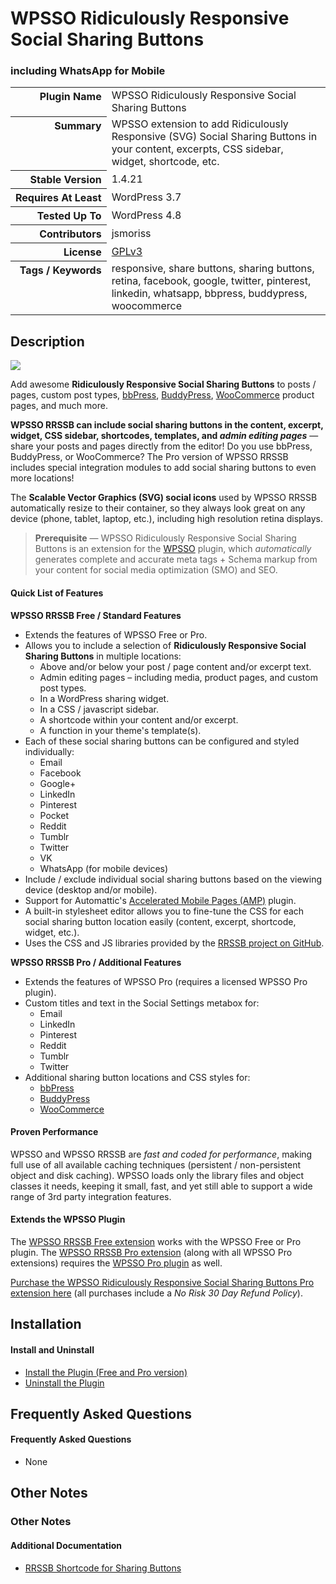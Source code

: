<h1>WPSSO Ridiculously Responsive Social Sharing Buttons</h1><h3>including WhatsApp for Mobile</h3>

<table>
<tr><th align="right" valign="top" nowrap>Plugin Name</th><td>WPSSO Ridiculously Responsive Social Sharing Buttons</td></tr>
<tr><th align="right" valign="top" nowrap>Summary</th><td>WPSSO extension to add Ridiculously Responsive (SVG) Social Sharing Buttons in your content, excerpts, CSS sidebar, widget, shortcode, etc.</td></tr>
<tr><th align="right" valign="top" nowrap>Stable Version</th><td>1.4.21</td></tr>
<tr><th align="right" valign="top" nowrap>Requires At Least</th><td>WordPress 3.7</td></tr>
<tr><th align="right" valign="top" nowrap>Tested Up To</th><td>WordPress 4.8</td></tr>
<tr><th align="right" valign="top" nowrap>Contributors</th><td>jsmoriss</td></tr>
<tr><th align="right" valign="top" nowrap>License</th><td><a href="https://www.gnu.org/licenses/gpl.txt">GPLv3</a></td></tr>
<tr><th align="right" valign="top" nowrap>Tags / Keywords</th><td>responsive, share buttons, sharing buttons, retina, facebook, google, twitter, pinterest, linkedin, whatsapp, bbpress, buddypress, woocommerce</td></tr>
</table>

<h2>Description</h2>

<p><img class="readme-icon" src="https://surniaulula.github.io/wpsso-rrssb/assets/icon-256x256.png"></p>

<p>Add awesome <strong>Ridiculously Responsive Social Sharing Buttons</strong> to posts / pages, custom post types, <a href="https://wordpress.org/plugins/bbpress/">bbPress</a>, <a href="https://wordpress.org/plugins/buddypress/">BuddyPress</a>, <a href="https://wordpress.org/plugins/woocommerce/">WooCommerce</a> product pages, and much more.</p>

<p><strong>WPSSO RRSSB can include social sharing buttons in the content, excerpt, widget, CSS sidebar, shortcodes, templates, and <em>admin editing pages</em></strong> &mdash; share your posts and pages directly from the editor! Do you use bbPress, BuddyPress, or WooCommerce? The Pro version of WPSSO RRSSB includes special integration modules to add social sharing buttons to even more locations!</p>

<p>The <strong>Scalable Vector Graphics (SVG) social icons</strong> used by WPSSO RRSSB automatically resize to their container, so they always look great on any device (phone, tablet, laptop, etc.), including high resolution retina displays.</p>

<blockquote>
<p><strong>Prerequisite</strong> &mdash; WPSSO Ridiculously Responsive Social Sharing Buttons is an extension for the <a href="https://wordpress.org/plugins/wpsso/">WPSSO</a> plugin, which <em>automatically</em> generates complete and accurate meta tags + Schema markup from your content for social media optimization (SMO) and SEO.</p>
</blockquote>

<h4>Quick List of Features</h4>

<p><strong>WPSSO RRSSB Free / Standard Features</strong></p>

<ul>
<li>Extends the features of WPSSO Free or Pro.</li>
<li>Allows you to include a selection of <strong>Ridiculously Responsive Social Sharing Buttons</strong> in multiple locations:

<ul>
<li>Above and/or below your post / page content and/or excerpt text.</li>
<li>Admin editing pages &ndash; including media, product pages, and custom post types.</li>
<li>In a WordPress sharing widget.</li>
<li>In a CSS / javascript sidebar.</li>
<li>A shortcode within your content and/or excerpt.</li>
<li>A function in your theme's template(s).</li>
</ul></li>
<li>Each of these social sharing buttons can be configured and styled individually:

<ul>
<li>Email</li>
<li>Facebook</li>
<li>Google+</li>
<li>LinkedIn</li>
<li>Pinterest</li>
<li>Pocket</li>
<li>Reddit</li>
<li>Tumblr</li>
<li>Twitter</li>
<li>VK</li>
<li>WhatsApp (for mobile devices)</li>
</ul></li>
<li>Include / exclude individual social sharing buttons based on the viewing device (desktop and/or mobile).</li>
<li>Support for Automattic's <a href="https://wordpress.org/plugins/amp/">Accelerated Mobile Pages (AMP)</a> plugin.</li>
<li>A built-in stylesheet editor allows you to fine-tune the CSS for each social sharing button location easily (content, excerpt, shortcode, widget, etc.).</li>
<li>Uses the CSS and JS libraries provided by the <a href="https://github.com/kni-labs/rrssb">RRSSB project on GitHub</a>.</li>
</ul>

<p><strong>WPSSO RRSSB Pro / Additional Features</strong></p>

<ul>
<li>Extends the features of WPSSO Pro (requires a licensed WPSSO Pro plugin).</li>
<li>Custom titles and text in the Social Settings metabox for:

<ul>
<li>Email</li>
<li>LinkedIn</li>
<li>Pinterest</li>
<li>Reddit</li>
<li>Tumblr</li>
<li>Twitter</li>
</ul></li>
<li>Additional sharing button locations and CSS styles for:

<ul>
<li><a href="https://wordpress.org/plugins/bbpress/">bbPress</a></li>
<li><a href="https://wordpress.org/plugins/buddypress/">BuddyPress</a></li>
<li><a href="https://wordpress.org/plugins/woocommerce/">WooCommerce</a></li>
</ul></li>
</ul>

<h4>Proven Performance</h4>

<p>WPSSO and WPSSO RRSSB are <em>fast and coded for performance</em>, making full use of all available caching techniques (persistent / non-persistent object and disk caching). WPSSO loads only the library files and object classes it needs, keeping it small, fast, and yet still able to support a wide range of 3rd party integration features.</p>

<h4>Extends the WPSSO Plugin</h4>

<p>The <a href="https://wordpress.org/plugins/wpsso-rrssb/">WPSSO RRSSB Free extension</a> works with the WPSSO Free or Pro plugin. The <a href="https://wpsso.com/extend/plugins/wpsso-rrssb/?utm_source=wpssorrssb-readme-extends">WPSSO RRSSB Pro extension</a> (along with all WPSSO Pro extensions) requires the <a href="https://wpsso.com/extend/plugins/wpsso/?utm_source=wpssorrssb-readme-extends">WPSSO Pro plugin</a> as well.</p>

<p><a href="https://wpsso.com/extend/plugins/wpsso-rrssb/?utm_source=wpssorrssb-readme-purchase">Purchase the WPSSO Ridiculously Responsive Social Sharing Buttons Pro extension here</a> (all purchases include a <em>No Risk 30 Day Refund Policy</em>).</p>


<h2>Installation</h2>

<h4>Install and Uninstall</h4>

<ul>
<li><a href="https://wpsso.com/docs/plugins/wpsso-rrssb/installation/install-the-plugin/">Install the Plugin (Free and Pro version)</a></li>
<li><a href="https://wpsso.com/docs/plugins/wpsso-rrssb/installation/uninstall-the-plugin/">Uninstall the Plugin</a></li>
</ul>


<h2>Frequently Asked Questions</h2>

<h4>Frequently Asked Questions</h4>

<ul>
<li>None</li>
</ul>


<h2>Other Notes</h2>

<h3>Other Notes</h3>
<h4>Additional Documentation</h4>

<ul>
<li><a href="https://wpsso.com/docs/plugins/wpsso-rrssb/notes/rrssb-shortcode/">RRSSB Shortcode for Sharing Buttons</a></li>
</ul>

